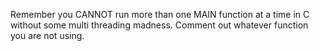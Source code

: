 Remember you CANNOT run more than one MAIN function at a time in C without some multi threading madness. Comment out whatever function you are not using.
